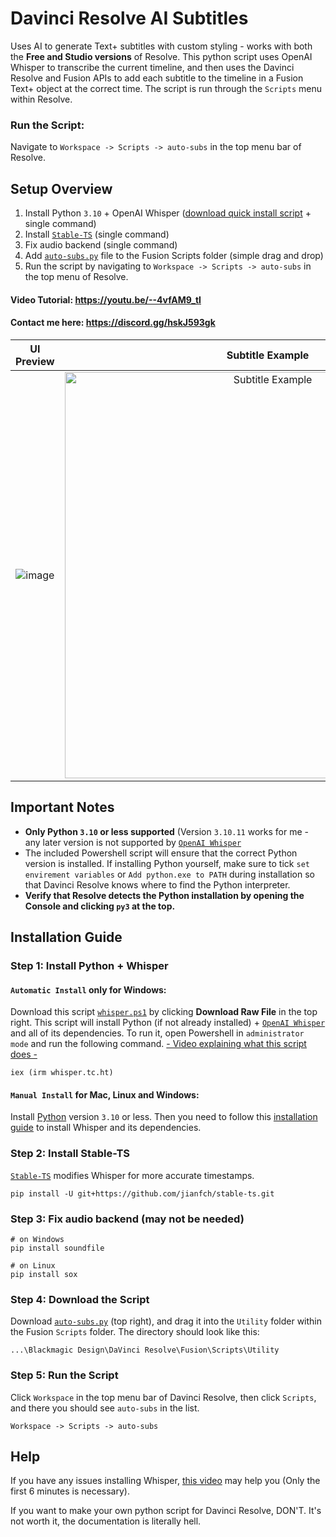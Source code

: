 # Davinci Resolve AI Subtitles
Uses AI to generate Text+ subtitles with custom styling - works with both the **Free and Studio versions** of Resolve. This python script uses OpenAI Whisper to transcribe the current timeline, and then uses the Davinci Resolve and Fusion APIs to add each subtitle to the timeline in a Fusion Text+ object at the correct time. The script is run through the `Scripts` menu within Resolve.

### Run the Script:
Navigate to `Workspace -> Scripts -> auto-subs` in the top menu bar of Resolve.

## Setup Overview
1. Install Python `3.10` + OpenAI Whisper ([download quick install script](https://github.com/tmoroney/auto-subs/blob/main/whisper.ps1) + single command)
2. Install [`Stable-TS`](https://github.com/jianfch/stable-ts) (single command)
3. Fix audio backend (single command)
4. Add [`auto-subs.py`](https://github.com/tmoroney/auto-subs/blob/main/auto-subs.py) file to the Fusion Scripts folder (simple drag and drop)
5. Run the script by navigating to `Workspace -> Scripts -> auto-subs` in the top menu of Resolve.

#### Video Tutorial: https://youtu.be/--4vfAM9_tI
#### Contact me here: https://discord.gg/hskJ593gk



UI Preview             |  Subtitle Example
:-------------------------:|:-------------------------:
![image](https://github.com/tmoroney/auto-subs/assets/72154813/03186165-73c2-476f-b0a2-56c01b601660) |  <img alt="Subtitle Example" src="https://github.com/tmoroney/auto-subs/assets/72154813/28553dc3-bd4f-4866-9083-1df5cd21aeaf" width="650">

## Important Notes
- **Only Python `3.10` or less supported** (Version `3.10.11` works for me - any later version is not supported by [`OpenAI Whisper`](https://github.com/openai/whisper)
- The included Powershell script will ensure that the correct Python version is installed. If installing Python yourself, make sure to tick `set envirement variables` or `Add python.exe to PATH` during installation so that Davinci Resolve knows where to find the Python interpreter.
- **Verify that Resolve detects the Python installation by opening the Console and clicking `py3` at the top.**

## Installation Guide

### Step 1: Install Python + Whisper
#### `Automatic Install` only for Windows:
Download this script [`whisper.ps1`](https://github.com/tmoroney/auto-subs/blob/main/whisper.ps1) by clicking **Download Raw File** in the top right. This script will install Python (if not already installed) + [`OpenAI Whisper`](https://github.com/openai/whisper) and all of its dependencies. To run it, open Powershell in `administrator mode` and run the following command. [- Video explaining what this script does -](https://youtu.be/R5pZPpIIUzA)

    iex (irm whisper.tc.ht)

#### `Manual Install` for Mac, Linux and Windows:
Install [Python](https://www.python.org/downloads/release/python-31011/) version `3.10` or less. Then you need to follow this [installation guide](https://github.com/openai/whisper/tree/main#readme) to install Whisper and its dependencies.

### Step 2: Install Stable-TS
[`Stable-TS`](https://github.com/jianfch/stable-ts) modifies Whisper for more accurate timestamps.

    pip install -U git+https://github.com/jianfch/stable-ts.git

### Step 3: Fix audio backend (may not be needed)
    
    # on Windows
    pip install soundfile 
    
    # on Linux
    pip install sox
    
### Step 4: Download the Script
Download [`auto-subs.py`](https://github.com/tmoroney/auto-subs/blob/main/auto-subs.py) (top right), and drag it into the `Utility` folder within the Fusion `Scripts` folder. The directory should look like this:
  
    ...\Blackmagic Design\DaVinci Resolve\Fusion\Scripts\Utility

### Step 5: Run the Script
Click `Workspace` in the top menu bar of Davinci Resolve, then click `Scripts`, and there you should see `auto-subs` in the list.
    
    Workspace -> Scripts -> auto-subs

## Help
If you have any issues installing Whisper, [this video](https://youtu.be/ABFqbY_rmEk) may help you (Only the first 6 minutes is necessary).

If you want to make your own python script for Davinci Resolve, DON'T. It's not worth it, the documentation is literally hell.
